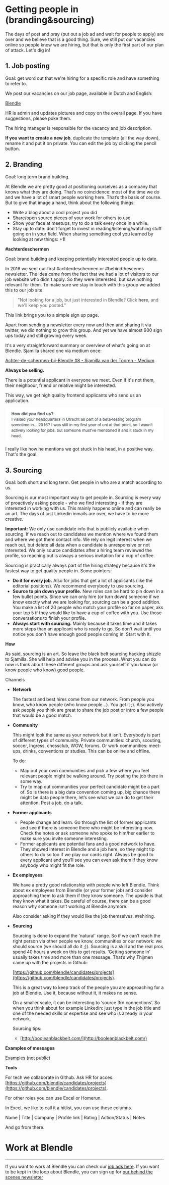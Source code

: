 # Getting people in (branding&sourcing)

The days of post and pray (put out a job ad and wait for people to apply) are over and we believe that is a good thing. Sure, we still put our vacancies online so people know we are hiring, but that is only the first part of our plan of attack. Let's dig in!

## 1. Job posting

Goal: get word out that we're hiring for a specific role and have something to refer to.

We post our vacancies on our job page, available in Dutch and English:

[Blendle](https://blendle.homerun.co/)

HR is admin and updates pictures and copy on the overall page. If you have suggestions, please poke them. 

The hiring manager is responsible for the vacancy and job description.

**If you want to create a new job**, duplicate the template (all the way down), rename it and put it on private. You can edit the job by clicking the pencil button.

## 2. Branding

Goal: long term brand building.

At Blendle we are pretty good at positioning ourselves as a company that knows what they are doing. That’s no coincidence: most of the time we do and we have a lot of smart people working here. That’s the basis of course. But to give that image a hand, think about the following things:

- Write a blog about a cool project you did
- Share/open source pieces of your work for others to use
- Show your face at meetups, try to do a talk every once in a while.
- Stay up to date: don’t forget to invest in reading/listening/watching stuff going on in your field. When sharing something cool you learned by looking at new things: +1!

**#achterdeschermen**

Goal: brand building and keeping potentially interested people up to date.

In 2016 we sent our first #achterdeschermen or #behindthescenes newsletter. The idea came from the fact that we had a lot of visitors to our job website who didn't apply. So they were interested, but saw nothing relevant for them. To make sure we stay in touch with this group we added this to our job site:

> "Not looking for a job, but just interested in Blendle? Click **here**, and we'll keep you posted."
> 

This link brings you to a simple sign up page. 

Apart from sending a newsletter every now and then and sharing it via twitter, we did nothing to grow this group. And yet we have almost 900 sign ups today and still growing every week. 

It's a very straightforward summary or overview of what's going on at Blendle. Sjamilla shared one via medium once: 

[Achter-de-schermen-bij-Blendle #8 - Sjamilla van der Tooren - Medium](https://medium.com/@sjamillavdtooren/achter-de-schermen-bij-blendle-8-2cb3cc134d50)

**Always be selling.** 

There is a potential applicant in everyone we meet. Even if it's not them, their neighbour, friend or relative might be interested. 

This way, we get high quality frontend applicants who send us an application.

![Getting%20people%20in%20(branding&sourcing)%201a5c65a1b57d8157be6dc9f6e69d559f/Schermafbeelding2018-07-09om06.43.15.png](Getting%20people%20in%20(branding&sourcing)%201a5c65a1b57d8157be6dc9f6e69d559f/Schermafbeelding2018-07-09om06.43.15.png)

I really like how he mentions we got stuck in his head, in a positive way. That's the goal.

## 3. Sourcing

Goal: both short and long term. Get people in who are a match according to us. 

Sourcing is our most important way to get people in. Sourcing is every way of proactively asking people - who we find interesting - if they are interested in working with us. This mainly happens online and can really be an art. The days of just Linkedin inmails are over, we have to be more creative.

**Important:** We only use candidate info that is publicly available when sourcing. If we reach out to candidates we mention where we found them and where we got there contact info. We rely on legit interest when we reach out, but delete all data when a candidate is unresponsive or not interested. We only source candidates after a hiring team reviewed the profile, so reaching out is always a serious invitation for a cup of coffee.

Sourcing is practically always part of the hiring strategy because it's the fastest way to get quality people in. Some pointers:

- **Do it for every job.** Also for jobs that get a lot of applicants (like the editorial positions). We recommend everybody to use sourcing.
- **Source to pin down your profile.** New roles can be hard to pin down in a few bullet points. Since we can only hire (or turn down) someone if we know exactly what we are looking for, sourcing can be a good addition. You make a list of 20 people who match your profile so far on paper, aks your top 5 if they would like to have a cup of coffee with you. Use those conversations to finish your profile.
- **Always start with sourcing.** Mainly because it takes time and it takes more steps than an applicant who is ready to go. So don't wait until you notice you don't have enough good people coming in. Start with it.

**How**

As said, sourcing is an art. So leave the black belt sourcing hacking shizzle to Sjamilla. She will help and advise you in the process. What you can do now is think about these different groups and ask yourself if you know (or know people who know) good people.

Channels

- **Network**
    
    The fastest and best hires come from our network. From people you know, who know people (who know people…). You get it ;). Also actively ask people you think are great to share the job post or intro a few people that would be a good match.
    
- **Community**
    
    This might look the same as your network but it isn’t. Everybody is part of different types of community. Private communities: church, scouting, soccer, Ingress, chessclub, WOW, forums. Or work communities: meet-ups, drinks, conventions or studies. This can be online and offline.
    
    To do:
    
    - Map out your own communities and pick a few where you feel relevant people might be walking around. Try posting the job there in some way.
    - Try to map out communities your perfect candidate might be a part of. So is there is a big data convention coming up, big chance there might be data people there, let’s see what we can do to get their attention. Post a job, do a talk.
- **Former applicants**
    - People change and learn. Go through the list of former applicants and see if there is someone there who might be interesting now. Check the notes or ask someone who spoke to him/her earlier to make sure you invite someone interesting.
    - Former applicants are potential fans and a good network to have. They showed interest in Blendle and a job here, so they might tip others to do so too if we play our cards right. Always be good to every applicant and you’ll see you can even ask them if they know anybody who might fit the role.
- **Ex employees**
    
    We have a pretty good relationship with people who left Blendle. Think about ex employees from Blendle (or your former job) and consider approaching them to ask them if they know someone. The upside is that they know what it takes. Be careful of course, there can be a good reason why someone isn’t working at Blendle anymore.
    
    Also consider asking if they would like the job themselves. #rehiring.
    
- **Sourcing**
    
    Sourcing is done to expand the 'natural' range. So if we can’t reach the right person via other people we know, communities or our network: we should source (we should all do it ;)). Sourcing is a skill and the real pros spend 40 hours a week on this to get results. ‘Getting someone in’ usually takes time and more than one message. That’s why Thijmen came up with the projects in Github: 
    
    [https://github.com/blendle/candidates/projects](https://github.com/blendle/candidates/projects).
    
    This is a great way to keep track of the people you are approaching for a job at Blendle. Use it, because without it, it makes no sense.
    
    On a smaller scale, it can be interesting to ‘source 3rd connections’. So when you think about for example Linkedin: just type in the job title and one of the needed skills or expertise and see who is already in your network.
    
    Sourcing tips:
    
    - [http://booleanblackbelt.com/](http://booleanblackbelt.com/)
    

**Examples of messages**

[Examples](https://www.notion.so/17846899d46d467daea10b62ccf564ff?pvs=21) (not public)

**Tools**

For tech we collaborate in Github. Ask HR for acces. [https://github.com/blendle/candidates/projects](https://github.com/blendle/candidates/projects).

For other roles you can use Excel or Homerun. 

In Excel, we like to call it a hitlist, you can use these columns.

Name | Title | Company | Profile link | Rating | Action/Status | Notes

And go from there.

# Work at Blendle

---

If you want to work at Blendle you can check our [job ads here](https://blendle.homerun.co/). If you want to be kept in the loop about Blendle, you can sign up for [our behind the scenes newsletter](https://blendle.homerun.co/yes-keep-me-posted/tr/apply?token=8092d4128c306003d97dd3821bad06f2)